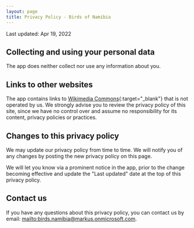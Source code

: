 ```yaml
---
layout: page
title: Privacy Policy - Birds of Namibia
---
```


Last updated: Apr 19, 2022

## Collecting and using your personal data

The app does neither collect nor use any information about you.

## Links to other websites

The app contains links to [Wikimedia Commons](https://commons.wikimedia.org/){:target="_blank"} that is not operated by us. We strongly advise you to review the privacy policy of this site, since we have no control over and assume no responsibility for its content, privacy policies or practices.

## Changes to this privacy policy

We may update our privacy policy from time to time. We will notify you of any changes by posting the new privacy policy on this page.

We will let you know via a prominent notice in the app, prior to the change becoming effective and update the "Last updated" date at the top of this privacy policy.

## Contact us

If you have any questions about this privacy policy, you can contact us by email: <mailto:birds.namibia@markus.onmicrosoft.com>.
